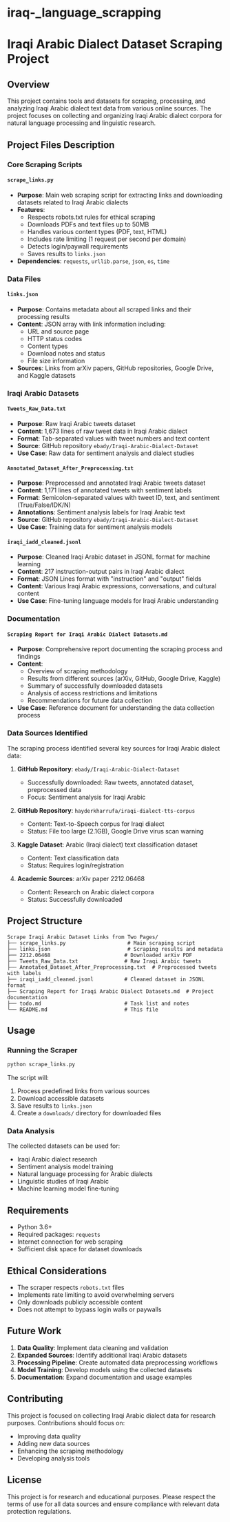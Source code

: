 # iraq-_language_scrapping
# Iraqi Arabic Dialect Dataset Scraping Project

## Overview

This project contains tools and datasets for scraping, processing, and analyzing Iraqi Arabic dialect text data from various online sources. The project focuses on collecting and organizing Iraqi Arabic dialect corpora for natural language processing and linguistic research.

## Project Files Description

### Core Scraping Scripts

#### `scrape_links.py`
- **Purpose**: Main web scraping script for extracting links and downloading datasets related to Iraqi Arabic dialects
- **Features**:
  - Respects robots.txt rules for ethical scraping
  - Downloads PDFs and text files up to 50MB
  - Handles various content types (PDF, text, HTML)
  - Includes rate limiting (1 request per second per domain)
  - Detects login/paywall requirements
  - Saves results to `links.json`
- **Dependencies**: `requests`, `urllib.parse`, `json`, `os`, `time`

### Data Files

#### `links.json`
- **Purpose**: Contains metadata about all scraped links and their processing results
- **Content**: JSON array with link information including:
  - URL and source page
  - HTTP status codes
  - Content types
  - Download notes and status
  - File size information
- **Sources**: Links from arXiv papers, GitHub repositories, Google Drive, and Kaggle datasets


### Iraqi Arabic Datasets

#### `Tweets_Raw_Data.txt`
- **Purpose**: Raw Iraqi Arabic tweets dataset
- **Content**: 1,673 lines of raw tweet data in Iraqi Arabic dialect
- **Format**: Tab-separated values with tweet numbers and text content
- **Source**: GitHub repository `ebady/Iraqi-Arabic-Dialect-Dataset`
- **Use Case**: Raw data for sentiment analysis and dialect studies

#### `Annotated_Dataset_After_Preprocessing.txt`
- **Purpose**: Preprocessed and annotated Iraqi Arabic tweets dataset
- **Content**: 1,171 lines of annotated tweets with sentiment labels
- **Format**: Semicolon-separated values with tweet ID, text, and sentiment (True/False/IDK/N)
- **Annotations**: Sentiment analysis labels for Iraqi Arabic text
- **Source**: GitHub repository `ebady/Iraqi-Arabic-Dialect-Dataset`
- **Use Case**: Training data for sentiment analysis models

#### `iraqi_iadd_cleaned.jsonl`
- **Purpose**: Cleaned Iraqi Arabic dataset in JSONL format for machine learning
- **Content**: 217 instruction-output pairs in Iraqi Arabic dialect
- **Format**: JSON Lines format with "instruction" and "output" fields
- **Content**: Various Iraqi Arabic expressions, conversations, and cultural content
- **Use Case**: Fine-tuning language models for Iraqi Arabic understanding

### Documentation

#### `Scraping Report for Iraqi Arabic Dialect Datasets.md`
- **Purpose**: Comprehensive report documenting the scraping process and findings
- **Content**: 
  - Overview of scraping methodology
  - Results from different sources (arXiv, GitHub, Google Drive, Kaggle)
  - Summary of successfully downloaded datasets
  - Analysis of access restrictions and limitations
  - Recommendations for future data collection
- **Use Case**: Reference document for understanding the data collection process


### Data Sources Identified

The scraping process identified several key sources for Iraqi Arabic dialect data:

1. **GitHub Repository**: `ebady/Iraqi-Arabic-Dialect-Dataset`
   - Successfully downloaded: Raw tweets, annotated dataset, preprocessed data
   - Focus: Sentiment analysis for Iraqi Arabic

2. **GitHub Repository**: `hayderkharrufa/iraqi-dialect-tts-corpus`
   - Content: Text-to-Speech corpus for Iraqi dialect
   - Status: File too large (2.1GB), Google Drive virus scan warning

3. **Kaggle Dataset**: Arabic (Iraqi dialect) text classification dataset
   - Content: Text classification data
   - Status: Requires login/registration

4. **Academic Sources**: arXiv paper 2212.06468
   - Content: Research on Arabic dialect corpora
   - Status: Successfully downloaded

## Project Structure

```
Scrape Iraqi Arabic Dataset Links from Two Pages/
├── scrape_links.py                    # Main scraping script
├── links.json                         # Scraping results and metadata
├── 2212.06468                        # Downloaded arXiv PDF
├── Tweets_Raw_Data.txt               # Raw Iraqi Arabic tweets
├── Annotated_Dataset_After_Preprocessing.txt  # Preprocessed tweets with labels
├── iraqi_iadd_cleaned.jsonl          # Cleaned dataset in JSONL format
├── Scraping Report for Iraqi Arabic Dialect Datasets.md  # Project documentation
├── todo.md                           # Task list and notes
└── README.md                         # This file
```

## Usage

### Running the Scraper

```bash
python scrape_links.py
```

The script will:
1. Process predefined links from various sources
2. Download accessible datasets
3. Save results to `links.json`
4. Create a `downloads/` directory for downloaded files

### Data Analysis

The collected datasets can be used for:
- Iraqi Arabic dialect research
- Sentiment analysis model training
- Natural language processing for Arabic dialects
- Linguistic studies of Iraqi Arabic
- Machine learning model fine-tuning

## Requirements

- Python 3.6+
- Required packages: `requests`
- Internet connection for web scraping
- Sufficient disk space for dataset downloads

## Ethical Considerations

- The scraper respects `robots.txt` files
- Implements rate limiting to avoid overwhelming servers
- Only downloads publicly accessible content
- Does not attempt to bypass login walls or paywalls

## Future Work

1. **Data Quality**: Implement data cleaning and validation
2. **Expanded Sources**: Identify additional Iraqi Arabic datasets
3. **Processing Pipeline**: Create automated data preprocessing workflows
4. **Model Training**: Develop models using the collected datasets
5. **Documentation**: Expand documentation and usage examples

## Contributing

This project is focused on collecting Iraqi Arabic dialect data for research purposes. Contributions should focus on:
- Improving data quality
- Adding new data sources
- Enhancing the scraping methodology
- Developing analysis tools

## License

This project is for research and educational purposes. Please respect the terms of use for all data sources and ensure compliance with relevant data protection regulations.
